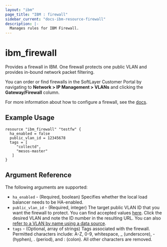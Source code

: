 ```yaml
---
layout: "ibm"
page_title: "IBM : firewall"
sidebar_current: "docs-ibm-resource-firewall"
description: |-
  Manages rules for IBM Firewall.
---
```


# ibm\_firewall

Provides a firewall in IBM. One firewall protects one public VLAN and provides in-bound network packet filtering.

You can order or find firewalls in the SoftLayer Customer Portal by navigating to **Network > IP Management > VLANs** and clicking the **Gateway/Firewall** column.

For more information about how to configure a firewall, see the [docs](https://knowledgelayer.softlayer.com/procedure/configure-hardware-firewall-dedicated).

## Example Usage

```hcl
resource "ibm_firewall" "testfw" {
  ha_enabled = false
  public_vlan_id = 12345678
  tags = [
     "collectd",
     "mesos-master"
   ]
}
```

## Argument Reference

The following arguments are supported:

* `ha_enabled` - (Required, boolean) Specifies whether the local load balancer needs to be HA-enabled.
* `public_vlan_id` - (Required, integer) The target public VLAN ID that you want the firewall to protect. You can find accepted values [here](https://control.softlayer.com/network/vlans). Click the desired VLAN and note the ID number in the resulting URL. You can also [refer to a VLAN by name using a data source](../d/network_vlan.html).
* `tags` - (Optional, array of strings) Tags associated with the firewall. Permitted characters include: A-Z, 0-9, whitespace, _ (underscore), - (hyphen), . (period), and : (colon). All other characters are removed.